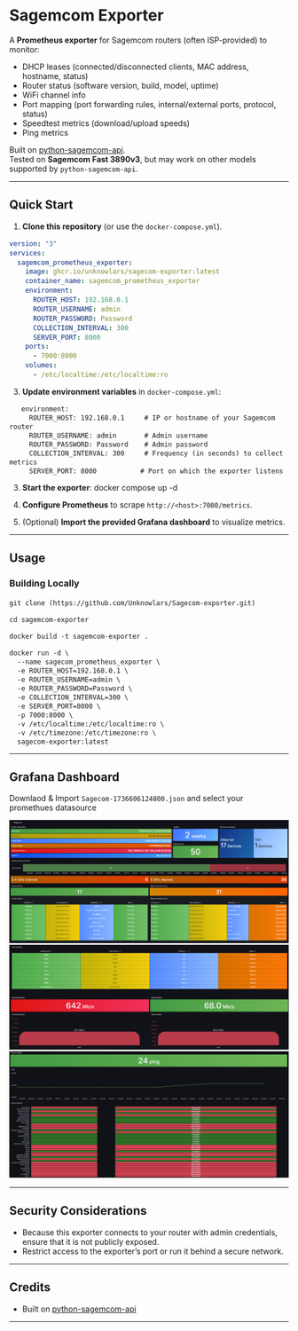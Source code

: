 # Sagemcom Exporter

A **Prometheus exporter** for Sagemcom routers (often ISP-provided) to monitor:

- DHCP leases (connected/disconnected clients, MAC address, hostname, status)
- Router status (software version, build, model, uptime)
- WiFi channel info
- Port mapping (port forwarding rules, internal/external ports, protocol, status)
- Speedtest metrics (download/upload speeds)
- Ping metrics

Built on [python-sagemcom-api](https://github.com/iMicknl/python-sagemcom-api).  
Tested on **Sagemcom Fast 3890v3**, but may work on other models supported by `python-sagemcom-api`.

---

## Quick Start

1. **Clone this repository** (or use the `docker-compose.yml`).
```yaml
version: "3"
services:
  sagemcom_prometheus_exporter:
    image: ghcr.io/unknowlars/sagecom-exporter:latest
    container_name: sagemcom_prometheus_exporter
    environment:
      ROUTER_HOST: 192.168.0.1
      ROUTER_USERNAME: admin
      ROUTER_PASSWORD: Password
      COLLECTION_INTERVAL: 300
      SERVER_PORT: 8000
    ports:
      - 7000:8000
    volumes:
      - /etc/localtime:/etc/localtime:ro
```
3. **Update environment variables** in `docker-compose.yml`:
```
   environment:
     ROUTER_HOST: 192.168.0.1     # IP or hostname of your Sagemcom router
     ROUTER_USERNAME: admin       # Admin username
     ROUTER_PASSWORD: Password    # Admin password
     COLLECTION_INTERVAL: 300     # Frequency (in seconds) to collect metrics
     SERVER_PORT: 8000           # Port on which the exporter listens
```
3. **Start the exporter**:
   docker compose up -d

4. **Configure Prometheus** to scrape `http://<host>:7000/metrics`.
5. (Optional) **Import the provided Grafana dashboard** to visualize metrics.

---

## Usage

### Building Locally
```
git clone (https://github.com/Unknowlars/Sagecom-exporter.git) 
```
```
cd sagemcom-exporter
```
```
docker build -t sagemcom-exporter .  
```
```
docker run -d \
  --name sagecom_prometheus_exporter \
  -e ROUTER_HOST=192.168.0.1 \
  -e ROUTER_USERNAME=admin \
  -e ROUTER_PASSWORD=Password \
  -e COLLECTION_INTERVAL=300 \
  -e SERVER_PORT=8000 \
  -p 7000:8000 \
  -v /etc/localtime:/etc/localtime:ro \
  -v /etc/timezone:/etc/timezone:ro \
  sagecom-exporter:latest

```
---

## Grafana Dashboard

Downlaod & Import `Sagecom-1736606124800.json` and select your promethues datasource

![Screenshot 1](Sagecom-grafana_1.png)  
![Screenshot 2](Sagecom-grafana_2.png)  
![Screenshot 3](Sagecom-grafana_3.png)

---

## Security Considerations

- Because this exporter connects to your router with admin credentials, ensure that it is not publicly exposed.
- Restrict access to the exporter’s port or run it behind a secure network.

---

## Credits

- Built on [python-sagemcom-api](https://github.com/iMicknl/python-sagemcom-api)

---

